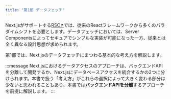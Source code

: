 ```yaml
---
title: "第1部 データフェッチ"
---
```


Next.jsがサポートする[RSC↗︎](https://ja.react.dev/reference/rsc/server-components)では、従来のReactフレームワークから多くのパラダイムシフトを必要とします。データフェッチにおいては、Server Componentsによってセキュアでシンプルな実装が可能になった一方、従来とは全く異なる設計思想が求められます。

第1部では、Next.jsのデータフェッチにまつわる基本的な考え方を解説します。

:::message
Next.jsにおけるデータアクセスのアプローチは、バックエンドAPIを分離して開発するか、Next.jsにデータベースアクセスを統合するかの2つに分けられます。本書で扱う「考え方」がこれらの選択によって大きく変わる部分は少ないと思われることもあり、本書では**バックエンドAPIを分離**するアプローチを前提に解説します。
:::
